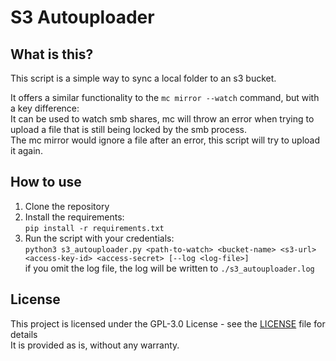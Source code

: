 # S3 Autouploader

## What is this?
This script is a simple way to sync a local folder to an s3 bucket.

It offers a similar functionality to the `mc mirror --watch` command, but with a key difference:  
It can be used to watch smb shares, mc will throw an error when trying to upload a file that is still being locked by the smb process.  
The mc mirror would ignore a file after an error, this script will try to upload it again.

## How to use
1. Clone the repository
2. Install the requirements:  
`pip install -r requirements.txt`
1. Run the script with your credentials:  
`python3 s3_autouploader.py <path-to-watch> <bucket-name> <s3-url> <access-key-id> <access-secret> [--log <log-file>]`  
if you omit the log file, the log will be written to `./s3_autouploader.log`

## License
This project is licensed under the GPL-3.0 License - see the [LICENSE](LICENSE) file for details  
It is provided as is, without any warranty.
